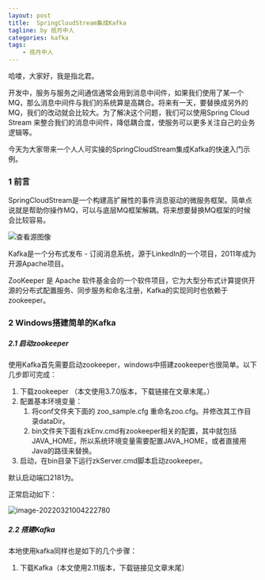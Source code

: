 ```yaml
---
layout: post
title:  SpringCloudStream集成Kafka
tagline: by 揽月中人
categories: kafka
tags: 
    - 揽月中人
---
```


哈喽，大家好，我是指北君。  

开发中，服务与服务之间通信通常会用到消息中间件，如果我们使用了某一个MQ，那么消息中间件与我们的系统算是高耦合。将来有一天，要替换成另外的MQ，我们的改动就会比较大。为了解决这个问题，我们可以使用Spring Cloud Stream 来整合我们的消息中间件，降低耦合度，使服务可以更多关注自己的业务逻辑等。

今天为大家带来一个人人可实操的SpringCloudStream集成Kafka的快速入门示例。

<!--more-->

### 1 前言

SpringCloudStream是一个构建高扩展性的事件消息驱动的微服务框架。简单点说就是帮助你操作MQ，可以与底层MQ框架解耦。将来想要替换MQ框架的时候会比较容易。

![查看源图像](https://www.javanorth.cn/assets/images/2022/lyj/springCloudStream1-1.gif)


Kafka是一个分布式发布 - 订阅消息系统，源于LinkedIn的一个项目，2011年成为开源Apache项目。

ZooKeeper 是 Apache 软件基金会的一个软件项目，它为大型分布式计算提供开源的分布式配置服务、同步服务和命名注册，Kafka的实现同时也依赖于zookeeper。

### 2 Windows搭建简单的Kafka

##### 2.1 启动zookeeper

使用Kafka首先需要启动zookeeper，windows中搭建zookeeper也很简单。以下几步即可完成：

1. 下载zookeeper （本文使用3.7.0版本，下载链接在文章末尾。）
2. 配置基本环境变量：
   1. 将conf文件夹下面的 zoo_sample.cfg 重命名zoo.cfg。并修改其工作目录dataDir。
   2. bin文件夹下面有zkEnv.cmd有zookeeper相关的配置，其中就包括JAVA_HOME，所以系统环境变量需要配置JAVA_HOME，或者直接用Java的路径来替换。
3. 启动，在bin目录下运行zkServer.cmd脚本启动zookeeper。

默认启动端口2181为。

正常启动如下：

![image-20220321004222780](https://www.javanorth.cn/assets/images/2022/lyj/springCloudStream1-2.gif)

##### 2.2 搭建Kafka

本地使用kafka同样也是如下的几个步骤：

1. 下载Kafka（本文使用2.11版本，下载链接见文章末尾）




